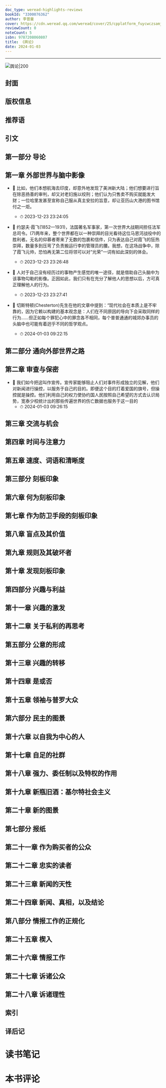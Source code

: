 ```yaml
---
doc_type: weread-highlights-reviews
bookId: "3300076362"
author: 李普曼
cover: https://cdn.weread.qq.com/weread/cover/25/cpplatform_fuycwczsamjgswfpdkhuf3/t7_cpplatform_fuycwczsamjgswfpdkhuf31698909444.jpg
reviewCount: 0
noteCount: 5
isbn: 9787208060807
title: 《舆论》
date: 2024-01-03
---
```


---

![ 舆论|200](https://cdn.weread.qq.com/weread/cover/25/cpplatform_fuycwczsamjgswfpdkhuf3/t7_cpplatform_fuycwczsamjgswfpdkhuf31698909444.jpg)


## 封面

## 版权信息

## 推荐语

## 引文

## 第一部分 导论

## 第一章 外部世界与脑中影像


- 📌 比如，他们本想航海去印度，却意外地发现了美洲新大陆；他们想要进行旨在除恶扬善的审判，却又对老妇施以绞刑；他们认为只售卖不购买就能发大财；一位哈里发甚至宣称自己服从真主安拉的旨意，却让亚历山大港的图书馆付之一炬。 
    - ⏱ 2023-12-23 23:24:05 

- 📌 约瑟夫·霞飞(1852—1931)，法国著名军事家，第一次世界大战期间担任法军总司令。(7)两年来，整个世界都在以一种崇拜的目光看待这位马恩河战役中的胜利者。无名的仰慕者寄来了无数的包裹和信件，只为表达自己对霞飞的狂热崇拜，数量多到压弯了负责搬运行李的管理员的腰。我想，在这场战争中，除了霞飞元帅，恐怕再无第二位将领可以对“光荣”一词有如此深刻的体会。 
    - ⏱ 2023-12-23 23:26:48 

- 📌 人对于自己没有经历过的事物产生感觉的唯一途径，就是借助自己头脑中为该事物勾勒的影像。正因如此，我们只有在充分了解他人的思想以后，方可真正理解他人的行为。 
    - ⏱ 2023-12-23 23:27:41 

- 📌 切斯特顿(Chesterton)先生在他的文章中提到：“现代社会在本质上是不牢靠的，因为它赖以构建的基本观念是：人们在不同原因的导向下会采取同样的行为……但正如每个罪犯心中的罪念各不相同，每个普普通通的城郊办事员的头脑中也可能有着迥乎不同的哲学观点。 
    - ⏱ 2024-01-03 09:22:15 
## 第二部分 通向外部世界之路

## 第二章 审查与保密


- 📌 我们如今把这叫作宣传。宣传家能够阻止人们对事件形成独立的见解，他们对新闻进行操控，以服务于自己的目的。即便这个目的打着爱国的旗号，但操控就是操控。他们利用自己的权力使协约国人民按照自己希望的方式去认识局势，宽泰少校统计出的那些传遍世界的伤亡数据也服务于这一目的 
    - ⏱ 2024-01-03 09:26:15 
## 第三章 交流与机会

## 第四章 时间与注意力

## 第五章 速度、词语和清晰度

## 第三部分 刻板印象

## 第六章 何为刻板印象

## 第七章 作为防卫手段的刻板印象

## 第八章 盲点及其价值

## 第九章 规则及其破坏者

## 第十章 发现刻板印象

## 第四部分 兴趣与利益

## 第十一章 兴趣的激发

## 第十二章 关于私利的再思考

## 第五部分 公意的形成

## 第十三章 兴趣的转移

## 第十四章 是或否

## 第十五章 领袖与普罗大众

## 第六部分 民主的图景

## 第十六章 以自我为中心的人

## 第十七章 自足的社群

## 第十八章 强力、委任制以及特权的作用

## 第十九章 新瓶旧酒：基尔特社会主义

## 第二十章 新的图景

## 第七部分 报纸

## 第二十一章 作为购买者的公众

## 第二十二章 忠实的读者

## 第二十三章 新闻的天性

## 第二十四章 新闻、真相，以及结论

## 第八部分 情报工作的正规化

## 第二十五章 楔入

## 第二十六章 情报工作

## 第二十七章 诉诸公众

## 第二十八章 诉诸理性

## 索引

## 译后记


# 读书笔记


# 本书评论
